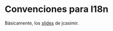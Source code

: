 # Convenciones para I18n

Básicamente, los [slides](https://speakerdeck.com/j3/internationalization-and-localization) de jcasimir.

